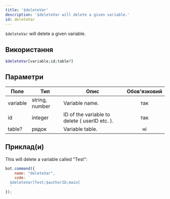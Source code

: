 ```yaml
---
title: '$deleteVar'
description: '$deleteVar will delete a given variable.'
id: deleteVar
---
```


`$deleteVar` will delete a given variable.

## Використання

```php
$deleteVar[variable;id;table?]
```

## Параметри

| Поле     | Тип            | Опис                                          | Обов'язковий |
| -------- | -------------- | --------------------------------------------- |:------------:|
| variable | string, number | Variable name.                                |     так      |
| id       | integer        | ID of the variable to delete ( userID etc. ). |     так      |
| table?   | рядок          | Variable table.                               |      ні      |

## Приклад(и)

This will delete a variable called "Test":

```javascript
bot.command({
    name: "deleteVar",
    code: `
  $deleteVar[Test;$authorID;main]
  `
});
```